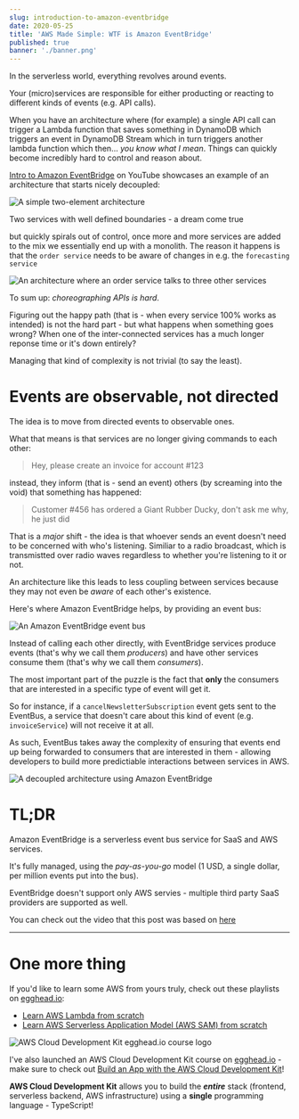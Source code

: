 ```yaml
---
slug: introduction-to-amazon-eventbridge
date: 2020-05-25
title: 'AWS Made Simple: WTF is Amazon EventBridge'
published: true
banner: './banner.png'
---
```


In the serverless world, everything revolves around events.

Your (micro)services are responsible for either producting or reacting to different kinds of events (e.g. API calls).

When you have an architecture where (for example) a single API call can trigger a Lambda function that saves something in DynamoDB which triggers an event in DynamoDB Stream which in turn triggers another lambda function which then... _you know what I mean_. Things can quickly become incredibly hard to control and reason about.

[Intro to Amazon EventBridge](https://www.youtube.com/watch?time_continue=16&v=TXh5oU_yo9M) on YouTube showcases an example of an architecture that starts nicely decoupled:

![A simple two-element architecture](https://dev-to-uploads.s3.amazonaws.com/i/c5twuorueumtv6rlbs6m.png)

<figcaption>Two services with well defined boundaries - a dream come true</figcaption>

but quickly spirals out of control, once more and more services are added to the mix we essentially end up with a monolith. The reason it happens is that the `order service` needs to be aware of changes in e.g. the `forecasting service`

![An architecture where an order service talks to three other services](https://dev-to-uploads.s3.amazonaws.com/i/9w9r5ggdr133aqqtvkbq.png)

To sum up: _choreographing APIs is hard_.

Figuring out the happy path (that is - when every service 100% works as intended) is not the hard part - but what happens when something goes wrong? When one of the inter-connected services has a much longer reponse time or it's down entirely?

Managing that kind of complexity is not trivial (to say the least).

# Events are observable, not directed

The idea is to move from directed events to observable ones.

What that means is that services are no longer giving commands to each other:

> Hey, please create an invoice for account #123

instead, they inform (that is - send an event) others (by screaming into the void) that something has happened:

> Customer #456 has ordered a Giant Rubber Ducky, don't ask me why, he just did

That is a _major_ shift - the idea is that whoever sends an event doesn't need to be concerned with who's listening. Similiar to a radio broadcast, which is transmistted over radio waves regardless to whether you're listening to it or not.

An architecture like this leads to less coupling between services because they may not even be _aware_ of each other's existence.

Here's where Amazon EventBridge helps, by providing an event bus:

![An Amazon EventBridge event bus](https://dev-to-uploads.s3.amazonaws.com/i/t5b2cbbrmy8v0qnqsknh.png)

Instead of calling each other directly, with EventBridge services produce events (that's why we call them _producers_) and have other services consume them (that's why we call them _consumers_).

The most important part of the puzzle is the fact that **only** the consumers that are interested in a specific type of event will get it.

So for instance, if a `cancelNewsletterSubscription` event gets sent to the EventBus, a service that doesn't care about this kind of event (e.g. `invoiceService`) will not receive it at all.

As such, EventBus takes away the complexity of ensuring that events end up being forwarded to consumers that are interested in them - allowing developers to build more predictiable interactions between services in AWS.

![A decoupled architecture using Amazon EventBridge](https://dev-to-uploads.s3.amazonaws.com/i/jzoqo3s4e8q3ht77j4ef.png)

# TL;DR

Amazon EventBridge is a serverless event bus service for SaaS and AWS services.

It's fully managed, using the _pay-as-you-go_ model (1 USD, a single dollar, per million events put into the bus).

EventBridge doesn't support only AWS servies - multiple third party SaaS providers are supported as well.

You can check out the video that this post was based on [here](https://www.youtube.com/watch?v=TXh5oU_yo9M)

<hr/>

# One more thing

If you'd like to learn some AWS from yours truly, check out these playlists on [egghead.io](https://egghead.io/s/km6vr):

-   [Learn AWS Lambda from scratch](https://egghead.io/playlists/learn-aws-lambda-from-scratch-d29d?af=6p5abz)
-   [Learn AWS Serverless Application Model (AWS SAM) from scratch](https://egghead.io/playlists/learn-aws-serverless-application-model-aws-sam-framework-from-scratch-baf9?af=6p5abz)

![AWS Cloud Development Kit egghead.io course logo](https://dev-to-uploads.s3.amazonaws.com/i/9p45p74bklgke0gsjjrl.png)

I've also launched an AWS Cloud Development Kit course on [egghead.io](https://egghead.io/s/km6vr) - make sure to check out [Build an App with the AWS Cloud Development Kit](https://egghead.io/courses/build-an-app-with-the-aws-cloud-development-kit?af=6p5abz)!

**AWS Cloud Development Kit** allows you to build the **_entire_** stack (frontend, serverless backend, AWS infrastructure) using a **single** programming language - TypeScript!
